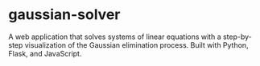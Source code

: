 # gaussian-solver
A web application that solves systems of linear equations with a step-by-step visualization of the Gaussian elimination process. Built with Python, Flask, and JavaScript.
